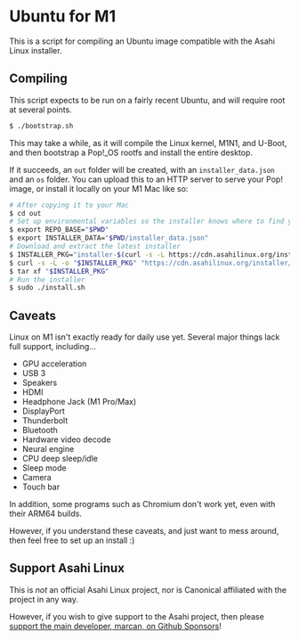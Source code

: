 # Ubuntu for M1

This is a script for compiling an Ubuntu image compatible with the Asahi Linux installer.

## Compiling

This script expects to be run on a fairly recent Ubuntu, and will require root at several points.

```sh
$ ./bootstrap.sh
```

This may take a while, as it will compile the Linux kernel, M1N1, and U-Boot, and then bootstrap a Pop!_OS rootfs and install the entire desktop.

If it succeeds, an `out` folder will be created, with an `installer_data.json` and an `os` folder. You can upload this to an HTTP server to serve your Pop! image, or install it locally on your M1 Mac like so:

```sh
# After copying it to your Mac
$ cd out
# Set up environmental variables so the installer knows where to find your OS build
$ export REPO_BASE="$PWD"
$ export INSTALLER_DATA="$PWD/installer_data.json"
# Download and extract the latest installer
$ INSTALLER_PKG="installer-$(curl -s -L https://cdn.asahilinux.org/installer/latest).tar.gz"
$ curl -s -L -o "$INSTALLER_PKG" "https://cdn.asahilinux.org/installer/${INSTALLER_PKG}"
$ tar xf "$INSTALLER_PKG"
# Run the installer
$ sudo ./install.sh
```

## Caveats

Linux on M1 isn't exactly ready for daily use yet. Several major things lack full support, including...

 - GPU acceleration
 - USB 3
 - Speakers
 - HDMI
 - Headphone Jack (M1 Pro/Max)
 - DisplayPort
 - Thunderbolt
 - Bluetooth
 - Hardware video decode
 - Neural engine
 - CPU deep sleep/idle
 - Sleep mode
 - Camera
 - Touch bar

In addition, some programs such as Chromium don't work yet, even with their ARM64 builds.

However, if you understand these caveats, and just want to mess around, then feel free to set up an install :)

## Support Asahi Linux

This is *not* an official Asahi Linux project, nor is Canonical affiliated with the project in any way.

However, if you wish to give support to the Asahi project, then please [support the main developer, marcan, on Github Sponsors](https://github.com/sponsors/marcan)!
